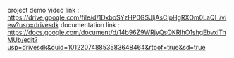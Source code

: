project demo video link : https://drive.google.com/file/d/1DxboSYzHP0GSJljAsCIpHgRXOm0LaQI_/view?usp=drivesdk
documentation link : https://docs.google.com/document/d/14b96Z9WRjyQsQKRlhO1shgEbvxiTnMUb/edit?usp=drivesdk&ouid=101220748853583648464&rtpof=true&sd=true
